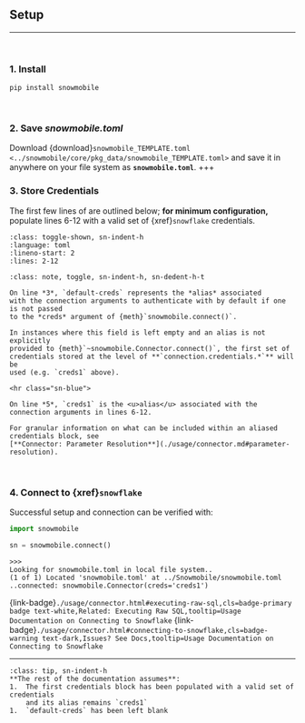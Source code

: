## Setup
---

<br>

### 1. Install
`pip install snowmobile`

<br>

### 2. Save *snowmobile.toml*
Download {download}`snowmobile_TEMPLATE.toml <../snowmobile/core/pkg_data/snowmobile_TEMPLATE.toml>` 
and save it in anywhere on your file system as **`snowmobile.toml`**.
+++
<br>

### 3. Store Credentials
The first few lines of [](./usage/snowmobile_toml.md) are outlined below; **for 
minimum configuration,** populate lines 6-12 with a valid set of {xref}`snowflake` 
credentials.

`````{literalinclude} ../snowmobile/core/pkg_data/snowmobile_TEMPLATE.toml
:class: toggle-shown, sn-indent-h
:language: toml
:lineno-start: 2
:lines: 2-12
`````

````{admonition} More Info
:class: note, toggle, sn-indent-h, sn-dedent-h-t

On line *3*, `default-creds` represents the *alias* associated
with the connection arguments to authenticate with by default if one is not passed 
to the *creds* argument of {meth}`snowmobile.connect()`.
 
In instances where this field is left empty and an alias is not explicitly
provided to {meth}`~snowmobile.Connector.connect()`, the first set of 
credentials stored at the level of **`connection.credentials.*`** will be 
used (e.g. `creds1` above).

<hr class="sn-blue">

On line *5*, `creds1` is the <u>alias</u> associated with the connection arguments in lines 6-12.

For granular information on what can be included within an aliased credentials block, see
[**Connector: Parameter Resolution**](./usage/connector.md#parameter-resolution).
````

<br>

### 4. Connect to {xref}`snowflake`
Successful setup and connection can be verified with:
```python
import snowmobile

sn = snowmobile.connect()
```

    >>>
    Looking for snowmobile.toml in local file system..
    (1 of 1) Located 'snowmobile.toml' at ../Snowmobile/snowmobile.toml
    ..connected: snowmobile.Connector(creds='creds1')

{link-badge}`./usage/connector.html#executing-raw-sql,cls=badge-primary badge text-white,Related: Executing Raw SQL,tooltip=Usage Documentation on Connecting to Snowflake`
{link-badge}`./usage/connector.html#connecting-to-snowflake,cls=badge-warning text-dark,Issues? See Docs,tooltip=Usage Documentation on Connecting to Snowflake`

<hr>

````{admonition} Tip
:class: tip, sn-indent-h
**The rest of the documentation assumes**: 
1.  The first credentials block has been populated with a valid set of credentials
    and its alias remains `creds1`
1.  `default-creds` has been left blank
````
